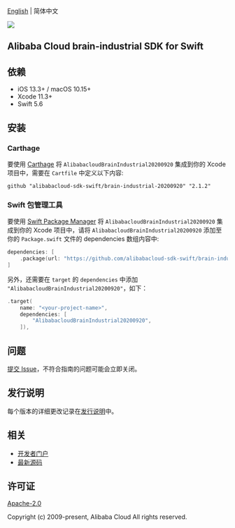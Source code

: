 [English](README.md) | 简体中文

![](https://aliyunsdk-pages.alicdn.com/icons/AlibabaCloud.svg)

## Alibaba Cloud brain-industrial SDK for Swift

## 依赖

- iOS 13.3+ / macOS 10.15+
- Xcode 11.3+
- Swift 5.6

## 安装

### Carthage

要使用 [Carthage](https://github.com/Carthage/Carthage) 将 `AlibabacloudBrainIndustrial20200920` 集成到你的 Xcode 项目中，需要在 `Cartfile` 中定义以下内容:

```ogdl
github "alibabacloud-sdk-swift/brain-industrial-20200920" "2.1.2"
```

### Swift 包管理工具

要使用 [Swift Package Manager](https://swift.org/package-manager/) 将 `AlibabacloudBrainIndustrial20200920` 集成到你的 Xcode 项目中，请将 `AlibabacloudBrainIndustrial20200920` 添加至你的 `Package.swift` 文件的 dependencies 数组内容中:

```swift
dependencies: [
    .package(url: "https://github.com/alibabacloud-sdk-swift/brain-industrial-20200920.git", from: "2.1.2")
]
```

另外，还需要在 `target` 的 `dependencies` 中添加 `"AlibabacloudBrainIndustrial20200920"`，如下：

```swift
.target(
    name: "<your-project-name>",
    dependencies: [
        "AlibabacloudBrainIndustrial20200920",
    ]),
```

## 问题

[提交 Issue](https://github.com/alibabacloud-sdk-swift/brain-industrial-20200920/issues/new)，不符合指南的问题可能会立即关闭。

## 发行说明

每个版本的详细更改记录在[发行说明](./ChangeLog.txt)中。

## 相关

* [开发者门户](https://next.api.aliyun.com/home)
* [最新源码](https://github.com/alibabacloud-sdk-swift/brain-industrial-20200920)

## 许可证

[Apache-2.0](http://www.apache.org/licenses/LICENSE-2.0)

Copyright (c) 2009-present, Alibaba Cloud All rights reserved.
